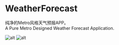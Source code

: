 # WeatherForecast
纯净的Metro风格天气预报APP。  
A Pure Metro Designed Weather Forecast Application.

![alt](https://pic2.zhimg.com/2d216706ff99ebb8265737e3fc060c49_b.png)
![alt](https://pic4.zhimg.com/8a0ef57ef2129c8314d44a1a5b68a463_b.png)
